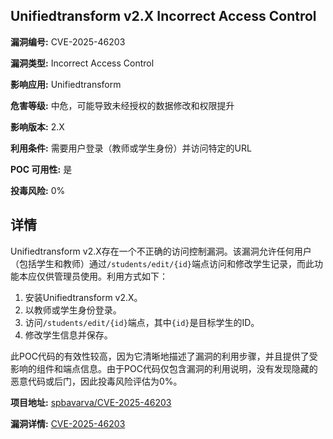 ## Unifiedtransform v2.X Incorrect Access Control

**漏洞编号:** CVE-2025-46203

**漏洞类型:** Incorrect Access Control

**影响应用:** Unifiedtransform

**危害等级:** 中危，可能导致未经授权的数据修改和权限提升

**影响版本:** 2.X

**利用条件:** 需要用户登录（教师或学生身份）并访问特定的URL

**POC 可用性:** 是

**投毒风险:** 0%

## 详情

Unifiedtransform v2.X存在一个不正确的访问控制漏洞。该漏洞允许任何用户（包括学生和教师）通过`/students/edit/{id}`端点访问和修改学生记录，而此功能本应仅供管理员使用。利用方式如下：

1.  安装Unifiedtransform v2.X。
2.  以教师或学生身份登录。
3.  访问`/students/edit/{id}`端点，其中`{id}`是目标学生的ID。
4.  修改学生信息并保存。

此POC代码的有效性较高，因为它清晰地描述了漏洞的利用步骤，并且提供了受影响的组件和端点信息。由于POC代码仅包含漏洞的利用说明，没有发现隐藏的恶意代码或后门，因此投毒风险评估为0%。

**项目地址:** [spbavarva/CVE-2025-46203](https://github.com/spbavarva/CVE-2025-46203)

**漏洞详情:** [CVE-2025-46203](https://nvd.nist.gov/vuln/detail/CVE-2025-46203)